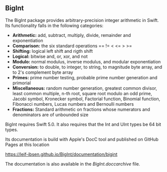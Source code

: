 <h2><b>BigInt</b></h2>
The BigInt package provides arbitrary-precision integer arithmetic in Swift.
Its functionality falls in the following categories:
<ul>
<li><b>Arithmetic:</b> add, subtract, multiply, divide, remainder and exponentiation</li>
<li><b>Comparison:</b> the six standard operations == != < <= > >=</li>
<li><b>Shifting:</b> logical left shift and rigth shift</li>
<li><b>Logical:</b> bitwise and, or, xor, and not</li>
<li><b>Modulo:</b> normal modulus, inverse modulus, and modular exponentiation</li>
<li><b>Conversion:</b> to double, to integer, to string, to magnitude byte array, and to 2's complement byte array</li>
<li><b>Primes:</b> prime number testing, probable prime number generation and primorial</li>
<li><b>Miscellaneous:</b> random number generation, greatest common divisor, least common multiple, n-th root, square root modulo an odd prime,
Jacobi symbol, Kronecker symbol, Factorial function, Binomial function, Fibonacci numbers, Lucas numbers and Bernoulli numbers</li>
<li><b>Fractions:</b> Standard arithmetic on fractions whose numerators and denominators are of unbounded size</li>
</ul>

BigInt requires Swift 5.0. It also requires that the Int and UInt types be 64 bit types.

Its documentation is build with Apple's DocC tool and published on GitHub Pages at this location

https://leif-ibsen.github.io/BigInt/documentation/bigint

The documentation is also available in the <i>BigInt.doccarchive</i> file.